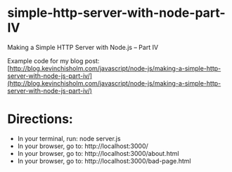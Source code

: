 # simple-http-server-with-node-part-IV
Making a Simple HTTP Server with Node.js – Part IV

Example code for my blog post:
[http://blog.kevinchisholm.com/javascript/node-js/making-a-simple-http-server-with-node-js-part-iv/](http://blog.kevinchisholm.com/javascript/node-js/making-a-simple-http-server-with-node-js-part-iv/)

# Directions:
* In your terminal, run: node server.js
* In your browser, go to: http://localhost:3000/
* In your browser, go to: http://localhost:3000/about.html
* In your browser, go to: http://localhost:3000/bad-page.html